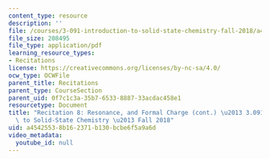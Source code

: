 ```yaml
---
content_type: resource
description: ''
file: /courses/3-091-introduction-to-solid-state-chemistry-fall-2018/a45425538b162371b130bcbe6f5a9a6d_MIT3_091F18_REC8.pdf
file_size: 208495
file_type: application/pdf
learning_resource_types:
- Recitations
license: https://creativecommons.org/licenses/by-nc-sa/4.0/
ocw_type: OCWFile
parent_title: Recitations
parent_type: CourseSection
parent_uid: 0f7c1c3a-35b7-6533-8887-33acdac458e1
resourcetype: Document
title: "Recitation 8: Resonance, and Formal Charge (cont.) \u2013 3.091 Introduction\
  \ to Solid-State Chemistry \u2013 Fall 2018"
uid: a4542553-8b16-2371-b130-bcbe6f5a9a6d
video_metadata:
  youtube_id: null
---
```


